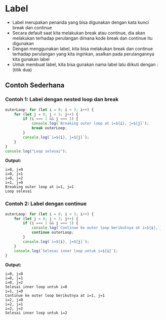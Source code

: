 # Label

- Label merupakan penanda yang bisa digunakan dengan kata kunci break dan continue
- Secara default saat kita melakukan break atau continue, dia akan melakukan terhadap perulangan dimana kode break dan continue itu digunakan
- Dengan menggunakan label, kita bisa melakukan break dan continue terhadap perulangan yang kita inginkan, asalkan pada perulangannya kita gunakan label
- Untuk membuat label, kita bisa gunakan nama label lalu diikuti dengan : (titik dua)

## Contoh Sederhana

### Contoh 1: Label dengan nested loop dan break

```javascript
outerLoop: for (let i = 0; i < 3; i++) {
    for (let j = 0; j < 3; j++) {
        if (i === 1 && j === 1) {
            console.log(`Breaking outer loop at i=${i}, j=${j}`);
            break outerLoop;
        }
        console.log(`i=${i}, j=${j}`);
    }
}
console.log("Loop selesai");
```

**Output:**
```
i=0, j=0
i=0, j=1
i=0, j=2
i=1, j=0
Breaking outer loop at i=1, j=1
Loop selesai
```

### Contoh 2: Label dengan continue

```javascript
outerLoop: for (let i = 0; i < 3; i++) {
    for (let j = 0; j < 3; j++) {
        if (i === 1 && j === 1) {
            console.log(`Continue ke outer loop berikutnya at i=${i}, j=${j}`);
            continue outerLoop;
        }
        console.log(`i=${i}, j=${j}`);
    }
    console.log(`Selesai inner loop untuk i=${i}`);
}
```

**Output:**
```
i=0, j=0
i=0, j=1
i=0, j=2
Selesai inner loop untuk i=0
i=1, j=0
Continue ke outer loop berikutnya at i=1, j=1
i=2, j=0
i=2, j=1
i=2, j=2
Selesai inner loop untuk i=2
```

